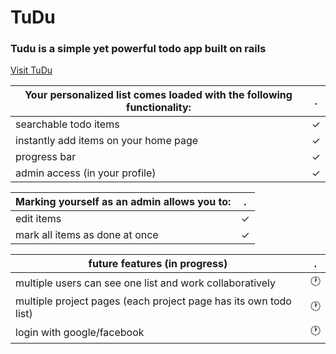 # TuDu

### Tudu is a simple yet powerful todo app built on rails

[Visit TuDu](http://tu-du-app.herokuapp.com)

Your personalized list comes loaded with the following functionality: | .
--- | ---
searchable todo items | ✓
instantly add items on your home page | ✓
progress bar | ✓
admin access  (in your profile) | ✓

Marking yourself as an admin allows you to: | .
--- | ---
edit items | ✓
mark all items as done at once | ✓

future features (in progress) | .
--- | ---
multiple users can see one list and work collaboratively | 🕐
multiple project pages (each project page has its own todo list) | 🕐
login with google/facebook | 🕐
